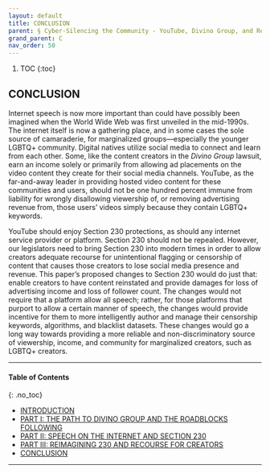 ```yaml
---
layout: default
title: CONCLUSION 
parent: § Cyber-Silencing the Community - YouTube, Divino Group, and Reimagining Section 230  
grand_parent: C
nav_order: 50 
---
```

<style>
.dont-break-out {
  /* These are technically the same, but use both */
  overflow-wrap: break-word;
  word-wrap: break-word;

     -ms-word-break: break-all;
  /* This is the dangerous one in WebKit, as it breaks things wherever */
  word-break: break-all;
  /* Instead use this non-standard one: */
  word-break: break-word;
}

.youtube-container {
    position: relative;
    width: 100%;
    height: 0;
    padding-bottom: 56.25%;
}
.youtube-video {
    position: absolute;
    top: 0;
    left: 0;
    width: 100%;
    height: 100%;
}

</style>

<div class="dont-break-out" markdown="1">

1. TOC
{:toc}

## CONCLUSION
Internet speech is now more important than could have possibly been imagined when the World Wide Web was first unveiled in the mid-1990s. The internet itself is now a gathering place, and in some cases the sole source of camaraderie, for marginalized groups—especially the younger LGBTQ+ community. Digital natives utilize social media to connect and learn from each other. Some, like the content creators in the *Divino Group* lawsuit, earn an income solely or primarily from allowing ad placements on the video content they create for their social media channels. YouTube, as the far-and-away leader in providing hosted video content for these communities and users, should not be one hundred percent immune from liability for wrongly disallowing viewership of, or removing advertising revenue from, those users’ videos simply because they contain LGBTQ+ keywords.

YouTube should enjoy Section 230 protections, as should any internet service provider or platform. Section 230 should not be repealed. However, our legislators need to bring Section 230 into modern times in order to allow creators adequate recourse for unintentional flagging or censorship of content that causes those creators to lose social media presence and revenue. This paper’s proposed changes to Section 230 would do just that: enable creators to have content reinstated and provide damages for loss of advertising income and loss of follower count. The changes would not require that a platform allow all speech; rather, for those platforms that purport to allow a certain manner of speech, the changes would provide incentive for them to more intelligently author and manage their censorship keywords, algorithms, and blacklist datasets. These changes would go a long way towards providing a more reliable and non-discriminatory source of viewership, income, and community for marginalized creators, such as LGBTQ+ creators.

***

#### Table of Contents
{: .no_toc}

<ul><li> <a href="/docs/C/Cyber-Silencing-the-Community-YouTube-Divino-Group-and-Reimagining-Section-230-1/">
INTRODUCTION</a></li><li> <a href="/docs/C/Cyber-Silencing-the-Community-YouTube-Divino-Group-and-Reimagining-Section-230-2/">
PART I: THE PATH TO DIVINO GROUP AND THE ROADBLOCKS FOLLOWING</a></li><li> <a href="/docs/C/Cyber-Silencing-the-Community-YouTube-Divino-Group-and-Reimagining-Section-230-3/">
PART II: SPEECH ON THE INTERNET AND SECTION 230</a></li><li> <a href="/docs/C/Cyber-Silencing-the-Community-YouTube-Divino-Group-and-Reimagining-Section-230-4/">
PART III: REIMAGINING 230 AND RECOURSE FOR CREATORS</a></li><li> <a href="/docs/C/Cyber-Silencing-the-Community-YouTube-Divino-Group-and-Reimagining-Section-230-5/">
CONCLUSION</a></li></ul>

***

</div>
